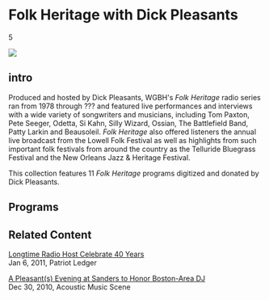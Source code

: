 # Folk Heritage with Dick Pleasants

5

![](https://s3.amazonaws.com/openvault.wgbh.org/special_collections/folk-heritage/folk-heritage-q-50.jpg)

## intro

Produced and hosted by Dick Pleasants, WGBH's *Folk Heritage* radio series ran from 1978 through ??? and featured live performances and interviews with a wide variety of songwriters and musicians, including Tom Paxton, Pete Seeger, Odetta, Si Kahn, Silly Wizard, Ossian, The Battlefield Band, Patty Larkin and Beausoleil. *Folk Heritage* also offered listeners the annual live broadcast from the Lowell Folk Festival as well as highlights from such important folk festivals from around the country as the Telluride Bluegrass Festival and the New Orleans Jazz & Heritage Festival. 

This collection features 11 *Folk Heritage* programs digitized and donated by Dick Pleasants.

## Programs

[](http://localhost:3000/catalog?f[special_collection_tags][]=folk-heritage_program)

## Related Content

[Longtime Radio Host Celebrate 40 Years](http://www.patriotledger.com/entertainment/x2026719765/Longtime-radio-host-celebrates-40-years)<br>
Jan 6, 2011, Patriot Ledger

[A Pleasant(s) Evening at Sanders to Honor Boston-Area DJ](http://acousticmusicscene.com/2010/12/30/a-pleasants-evening-at-sanders-to-honor-boston-area-dj/)<br>
Dec 30, 2010, Acoustic Music Scene

